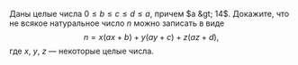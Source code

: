 Даны целые числа $0\leq  b\leq c\leq d\leq a$, причем $a &gt; 14$.
Докажите, что не всякое натуральное число $n$ можно записать в виде
$$
n=x(ax + b) + y(ay + c) + z(az + d),
$$
где $x$, $y$, $z$ — некоторые целые числа.